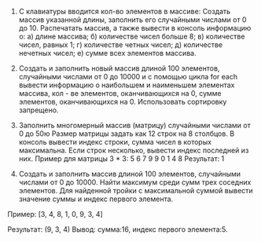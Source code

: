 1) С клавиатуры вводится кол-во элементов в массиве:
Создать массив указанной длины, заполнить его случайными числами от 0 до 10.
Распечатать массив, а также вывести в консоль информацию о:
 а) длине массива;
 б) количестве чисел больше 8;
 в) количестве чисел, равных 1;
 г) количестве четных чисел;
 д) количестве нечетных чисел;
 е) сумме всех элементов массива.

2) Создать и заполнить новый массив длиной 100 элементов, 
случайными числами от 0 до 10000 и с помощью цикла for each 
вывести информацию о наибольшем и наименьшем элементах массива,
кол - ве элементов, оканчивающихся на 0, сумме элементов, оканчивающихся на 0.
Использовать сортировку запрещено.

3) Заполнить многомерный массив (матрицу) случайными числами от 0 до 50ю
Размер матрицы задать как 12 строк на 8 столбцов.
В консоль вывести индекс строки, сумма чисел в которых максимальна.
Если строк несколько, вывести индекс последней из них.
Пример для матрицы 3 * 3:
 5 6 7
 9 9 0
 1 4 8
Результат: 1

4) Создать и заполнить массив длиной 100 элементов, случайными числами от 0 до 10000.
Найти максимум среди сумм трех соседних элементов.
Для найденной тройки с максимальной суммой вывести значение суммы и индекс первого элемента.

Пример: 
 [3, 4, 8, 1, 0, 9, 3, 4]

Результат: (9, 3, 4)
Вывод: сумма:16, индекс первого элемента:5. 
